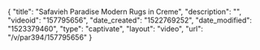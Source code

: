 {
    "title": "Safavieh Paradise Modern Rugs in Creme",
    "description": "",
    "videoid": "157795656",
    "date_created": "1522769252",
    "date_modified": "1523379460",
    "type": "captivate",
    "layout": "video",
    "url": "\/v\/par394\/157795656"
}